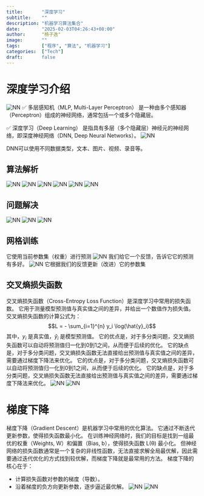 ```yaml
---
title:       "深度学习"
subtitle:    ""
description: "机器学习算法集合"
date:        "2025-02-03T04:26:43+08:00"
author:      "杨子逸"
image:       ""
tags:        ["程序", "算法", "机器学习"]
categories:  ["Tech"]
draft:       false
---
```


# 深度学习介绍
![NN](/img/machine_learning/deepS1.png)
✅ 多层感知机（MLP, Multi-Layer Perceptron） 是一种由多个感知器（Perceptron）组成的神经网络，通常包括一个或多个隐藏层。

✅ 深度学习（Deep Learning） 是指具有多层（多个隐藏层）神经元的神经网络，即深度神经网络（DNN, Deep Neural Networks）。
![NN](/img/machine_learning/deepS2.png)

DNN可以使用不同数据类型，文本、图片、视频、录音等。

## 算法解析
![NN](/img/machine_learning/deepS3.png)
![NN](/img/machine_learning/deepS4.png)
![NN](/img/machine_learning/deepS5.png)
![NN](/img/machine_learning/deepS6.png)
![NN](/img/machine_learning/deepS7.png)
![NN](/img/machine_learning/deepS8.png)

## 问题解决
![NN](/img/machine_learning/deepS9.png)
![NN](/img/machine_learning/deepS10.png)
![NN](/img/machine_learning/deepS11.png)

## 网格训练
它使用当前参数集（权重）进行预测
![NN](/img/machine_learning/deepS12.png)
我们给它一个反馈，告诉它它的预测有多好。
![NN](/img/machine_learning/deepS13.png)
它根据我们的反馈更新（改进）它的参数集

## 交叉熵损失函数
交叉熵损失函数（Cross-Entropy Loss Function）是深度学习中常用的损失函数。 它用于测量模型预测值与真实值之间的差异，并给出一个数值作为损失值。 
交叉熵损失函数的计算公式为： $$L = - \sum_{i=1}^{n} y_i \log(\hat{y}_i)$$ 其中，$y_i$ 是真实值，$\hat{y}_i$ 是模型预测值。 
它的优点是，对于多分类问题，交叉熵损失函数可以自动将预测值归一化到0到1之间，从而便于后续的优化。 它的缺点是，对于多分类问题，交叉熵损失函数无法直接给出预测值与真实值之间的差异，需要通过梯度下降法来优化。 它的优点是，对于多分类问题，交叉熵损失函数可以自动将预测值归一化到0到1之间，从而便于后续的优化。 它的缺点是，对于多分类问题，交叉熵损失函数无法直接给出预测值与真实值之间的差异，需要通过梯度下降法来优化。 
![NN](/img/machine_learning/deepS14.png)
![NN](/img/machine_learning/deepS15.png)

# 梯度下降
梯度下降（Gradient Descent）是机器学习中常用的优化算法。 它通过不断迭代更新参数，使得损失函数最小化。
在训练神经网络时，我们的目标是找到一组最优的权重（Weights, W）和偏置（Bias, b），使得损失函数 L(θ) 最小化。
但神经网络的损失函数通常是一个复杂的非线性函数，无法直接求解全局最优解，因此需要通过迭代优化的方式找到较优解，而梯度下降就是最常用的方法。
梯度下降的核心在于：
- 计算损失函数对参数的梯度（导数）。
- 沿着梯度的负方向更新参数，逐步逼近最优解。
![NN](/img/machine_learning/deepS16.png)
![NN](/img/machine_learning/deepS17.png)

